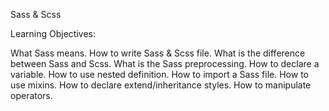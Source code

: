 Sass & Scss

Learning Objectives:

What Sass means.
How to write Sass & Scss file.
What is the difference between Sass and Scss.
What is the Sass preprocessing.
How to declare a variable.
How to use nested definition.
How to import a Sass file.
How to use mixins.
How to declare extend/inheritance styles.
How to manipulate operators.